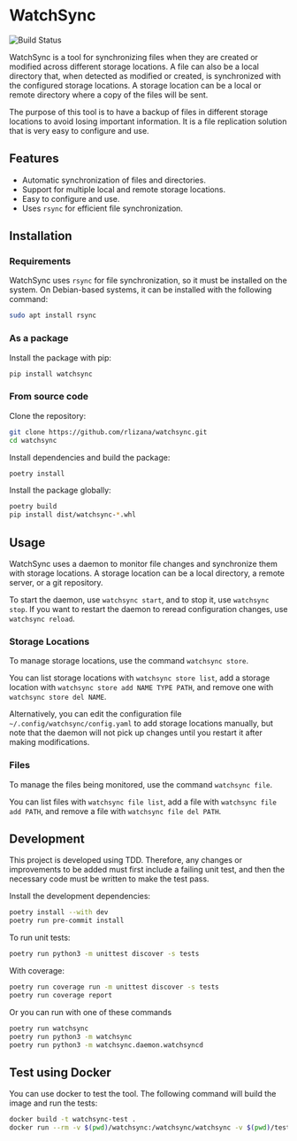 
# WatchSync

![Build Status](https://github.com/rlizana/watchsync/actions/workflows/ci.yml/badge.svg)

WatchSync is a tool for synchronizing files when they are created or modified across different storage locations. A file can also be a local directory that, when detected as modified or created, is synchronized with the configured storage locations. A storage location can be a local or remote directory where a copy of the files will be sent.

The purpose of this tool is to have a backup of files in different storage locations to avoid losing important information. It is a file replication solution that is very easy to configure and use.

## Features

- Automatic synchronization of files and directories.
- Support for multiple local and remote storage locations.
- Easy to configure and use.
- Uses `rsync` for efficient file synchronization.

## Installation

### Requirements

WatchSync uses `rsync` for file synchronization, so it must be installed on the system. On Debian-based systems, it can be installed with the following command:

```bash
sudo apt install rsync
```

### As a package
Install the package with pip:
```bash
pip install watchsync
```

### From source code
Clone the repository:
```bash
git clone https://github.com/rlizana/watchsync.git
cd watchsync
```

Install dependencies and build the package:
```bash
poetry install
```

Install the package globally:
```bash
poetry build
pip install dist/watchsync-*.whl
```

## Usage

WatchSync uses a daemon to monitor file changes and synchronize them with storage locations. A storage location can be a local directory, a remote server, or a git repository.

To start the daemon, use `watchsync start`, and to stop it, use `watchsync stop`. If you want to restart the daemon to reread configuration changes, use `watchsync reload`.

### Storage Locations
To manage storage locations, use the command `watchsync store`.

You can list storage locations with `watchsync store list`, add a storage location with `watchsync store add NAME TYPE PATH`, and remove one with `watchsync store del NAME`.

Alternatively, you can edit the configuration file `~/.config/watchsync/config.yaml` to add storage locations manually, but note that the daemon will not pick up changes until you restart it after making modifications.

### Files
To manage the files being monitored, use the command `watchsync file`.

You can list files with `watchsync file list`, add a file with `watchsync file add PATH`, and remove a file with `watchsync file del PATH`.

## Development

This project is developed using TDD. Therefore, any changes or improvements to be added must first include a failing unit test, and then the necessary code must be written to make the test pass.

Install the development dependencies:
```bash
poetry install --with dev
poetry run pre-commit install
```

To run unit tests:
```bash
poetry run python3 -m unittest discover -s tests
```

With coverage:
```bash
poetry run coverage run -m unittest discover -s tests
poetry run coverage report
```
Or you can run with one of these commands
```bash
poetry run watchsync
poetry run python3 -m watchsync
poetry run python3 -m watchsync.daemon.watchsyncd
```

## Test using Docker
You can use docker to test the tool. The following command will build the image and run the tests:
```bash
docker build -t watchsync-test .
docker run --rm -v $(pwd)/watchsync:/watchsync/watchsync -v $(pwd)/tests:/watchsync/tests watchsync-test
```
